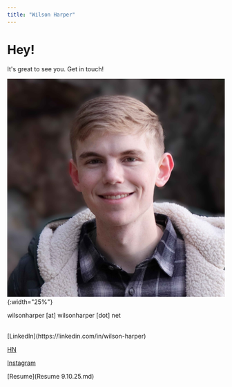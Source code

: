 ```yaml
---
title: "Wilson Harper"
---
```



# Hey!
It's great to see you. Get in touch!

![Alt text](/picture.jpg){:width="25%"}


<!-- put this where you want the email to appear -->
<div id="email" data-user="hey" data-domain="wilsonharper.net"></div>

<noscript>wilsonharper [at] wilsonharper [dot] net</noscript>

<script>
document.addEventListener('DOMContentLoaded', function () {
  var el = document.getElementById('email');
  if (!el) return;
  var user = el.dataset.user || '';
  var domain = el.dataset.domain || '';
  var address = user + '@' + domain;

  // clickable mailto link
  var a = document.createElement('a');
  a.href = 'mailto:' + address;
  a.textContent = address;
  el.appendChild(a);
});
</script>
<br>
[LinkedIn](https://linkedin.com/in/wilson-harper)

[HN](https://news.ycombinator.com/user?id=WilsonHarper)

[Instagram](https://www.instagram.com/wils.harp/)

[Resume](Resume 9.10.25.md)
